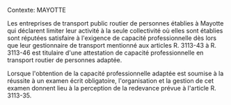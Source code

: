 Contexte: MAYOTTE

Les entreprises de transport public routier de personnes établies à Mayotte qui déclarent limiter leur activité à la seule collectivité où elles sont établies sont réputées satisfaire à l'exigence de capacité professionnelle dès lors que leur gestionnaire de transport mentionné aux articles R. 3113-43 à R. 3113-46 est titulaire d'une attestation de capacité professionnelle en transport routier de personnes adaptée.

Lorsque l'obtention de la capacité professionnelle adaptée est soumise à la réussite à un examen écrit obligatoire, l'organisation et la gestion de cet examen donnent lieu à la perception de la redevance prévue à l'article R. 3113-35.